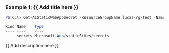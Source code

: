 ### Example 1: {{ Add title here }}
```powershell
PS C:\> Get-AzStaticWebAppSecret -ResourceGroupName lucas-rg-test -Name staticweb-portal04

Kind Name    Type
---- ----    ----
     secrets Microsoft.Web/staticSites/secrets
```

{{ Add description here }}


